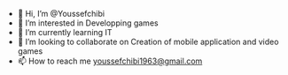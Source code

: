- 👋 Hi, I’m @Youssefchibi
- 👀 I’m interested in Developping games 
- 🌱 I’m currently learning IT
- 💞️ I’m looking to collaborate on Creation of mobile application and video games
- 📫 How to reach me youssefchibi1963@gmail.com

<!---
Youssefchibi/Youssefchibi is a ✨ special ✨ repository because its `README.md` (this file) appears on your GitHub profile.
You can click the Preview link to take a look at your changes.
--->
